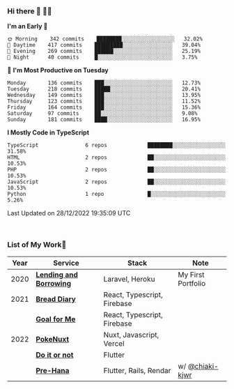 ### Hi there 👋 🧑‍💻



<!--START_SECTION:waka-->
**I'm an Early 🐤** 

```text
🌞 Morning    342 commits    ████████░░░░░░░░░░░░░░░░░   32.02% 
🌆 Daytime    417 commits    █████████░░░░░░░░░░░░░░░░   39.04% 
🌃 Evening    269 commits    ██████░░░░░░░░░░░░░░░░░░░   25.19% 
🌙 Night      40 commits     █░░░░░░░░░░░░░░░░░░░░░░░░   3.75%

```
📅 **I'm Most Productive on Tuesday** 

```text
Monday       136 commits    ███░░░░░░░░░░░░░░░░░░░░░░   12.73% 
Tuesday      218 commits    █████░░░░░░░░░░░░░░░░░░░░   20.41% 
Wednesday    149 commits    ███░░░░░░░░░░░░░░░░░░░░░░   13.95% 
Thursday     123 commits    ███░░░░░░░░░░░░░░░░░░░░░░   11.52% 
Friday       164 commits    ███░░░░░░░░░░░░░░░░░░░░░░   15.36% 
Saturday     97 commits     ██░░░░░░░░░░░░░░░░░░░░░░░   9.08% 
Sunday       181 commits    ████░░░░░░░░░░░░░░░░░░░░░   16.95%

```


**I Mostly Code in TypeScript** 

```text
TypeScript               6 repos             ████████░░░░░░░░░░░░░░░░░   31.58% 
HTML                     2 repos             ██░░░░░░░░░░░░░░░░░░░░░░░   10.53% 
PHP                      2 repos             ██░░░░░░░░░░░░░░░░░░░░░░░   10.53% 
JavaScript               2 repos             ██░░░░░░░░░░░░░░░░░░░░░░░   10.53% 
Python                   1 repo              █░░░░░░░░░░░░░░░░░░░░░░░░   5.26%

```



 Last Updated on 28/12/2022 19:35:09 UTC
<!--END_SECTION:waka-->


<br />

### List of My Work🚀

| Year | Service | Stack | Note |
|--|--|--|--|
| 2020 | [**Lending and Borrowing**](https://lending-and-borrowing.herokuapp.com/) | Laravel, Heroku | My First Portfolio |
| 2021 | [**Bread Diary**](https://bread-diary-web.web.app/) | React, Typescript, Firebase | |
|  | [**Goal for Me**](https://goal-for-me.web.app/) | React, Typescript, Firebase | |
| 2022 | [**PokeNuxt**](https://pokenuxt.vercel.app/) | Nuxt, Javascript, Vercel | |
|  | [**Do it or not**](https://apps.apple.com/jp/app/do-it-or-not/id1613818865) | Flutter | |
|  | [**Pre-Hana**](https://apps.apple.com/us/app/%E3%83%97%E3%83%AA%E8%8A%B1-%E7%B5%90%E5%A9%9A%E5%BC%8F%E6%BA%96%E5%82%99%E3%81%AB%E7%89%B9%E5%8C%96%E3%81%97%E3%81%9Ftodo%E7%AE%A1%E7%90%86%E3%82%A2%E3%83%97%E3%83%AA/id1639773221) | Flutter, Rails, Rendar | w/ [@chiaki-kjwr](https://github.com/chiaki-kjwr) |
